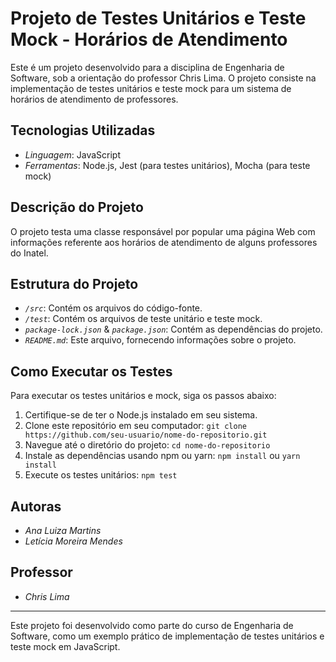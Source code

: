 # Projeto de Testes Unitários e Teste Mock - Horários de Atendimento

Este é um projeto desenvolvido para a disciplina de Engenharia de Software, sob a orientação do professor Chris Lima. O projeto consiste na implementação de testes unitários e teste mock para um sistema de horários de atendimento de professores.

## Tecnologias Utilizadas

- *Linguagem*: JavaScript
- *Ferramentas*: Node.js, Jest (para testes unitários), Mocha (para teste mock)

## Descrição do Projeto

O projeto testa uma classe responsável por popular uma página Web com informações referente aos horários de atendimento de alguns professores do Inatel. 

## Estrutura do Projeto

- *`/src`*: Contém os arquivos do código-fonte.
- *`/test`*: Contém os arquivos de teste unitário e teste mock.
- *`package-lock.json`* &  *`package.json`*: Contém as dependências do projeto.
- *`README.md`*: Este arquivo, fornecendo informações sobre o projeto.

## Como Executar os Testes

Para executar os testes unitários e mock, siga os passos abaixo:

1. Certifique-se de ter o Node.js instalado em seu sistema.
2. Clone este repositório em seu computador: `git clone https://github.com/seu-usuario/nome-do-repositorio.git`
3. Navegue até o diretório do projeto: `cd nome-do-repositorio`
4. Instale as dependências usando npm ou yarn: `npm install` ou `yarn install`
5. Execute os testes unitários: `npm test`

## Autoras

- *Ana Luiza Martins*
- *Letícia Moreira Mendes*

## Professor

- *Chris Lima*

---

Este projeto foi desenvolvido como parte do curso de Engenharia de Software, como um exemplo prático de implementação de testes unitários e teste mock em JavaScript.
